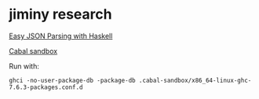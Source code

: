 jiminy research 
===============

[Easy JSON Parsing with Haskell](http://blog.raynes.me/blog/2012/11/27/easy-json-parsing-in-haskell-with-aeson/)

[Cabal sandbox](http://coldwa.st/e/blog/2013-08-20-Cabal-sandbox.html#future-work)

Run with:

```
ghci -no-user-package-db -package-db .cabal-sandbox/x86_64-linux-ghc-7.6.3-packages.conf.d 
```